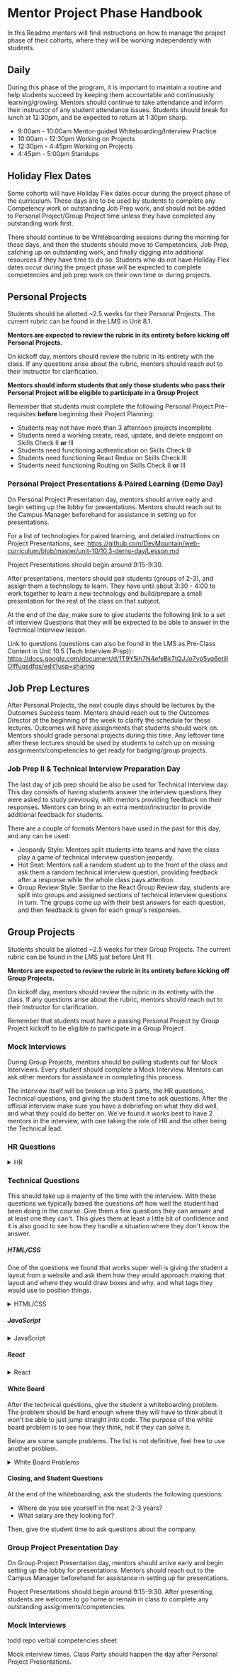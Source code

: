 # Mentor Project Phase Handbook

In this Readme mentors will find instructions on how to manage the project phase of their cohorts, where they will be working independently with students.

## Daily

During this phase of the program, it is important to maintain a routine and help students succeed by keeping them accountable and continuously learning/growing. Mentors should continue to take attendance and inform their instructor of any student attendance issues. Students should break for lunch at 12:30pm, and be expected to return at 1:30pm sharp. 

* 9:00am - 10:00am Mentor-guided Whiteboarding/Interview Practice
* 10:00am - 12:30pm Working on Projects
* 12:30pm - 4:45pm Working on Projects
* 4:45pm - 5:00pm Standups

## Holiday Flex Dates

Some cohorts will have Holiday Flex dates occur during the project phase of the curriculum. These days are to be used by students to complete any Competency work or outstanding Job Prep work, and should not be added to Personal Project/Group Project time unless they have completed any outstanding work first.

There should continue to be Whiteboarding sessions during the morning for these days, and then the students should move to Competencies, Job Prep, catching up on outstanding work, and finally digging into additional resources if they have time to do so. Students who do not have Holiday Flex dates occur during the project phase will be expected to complete competencies and job prep work on their own time or during projects. 

## Personal Projects

Students should be allotted ~2.5 weeks for their Personal Projects. The current rubric can be found in the LMS in Unit 8.1. 

**Mentors are expected to review the rubric in its entirety before kicking off Personal Projects.**

On kickoff day, mentors should review the rubric in its entirety with the class. If any questions arise about the rubric, mentors should reach out to their Instructor for clarification.

**Mentors should inform students that only those students who pass their Personal Project will be eligible to participate in a Group Project**

Remember that students must complete the following Personal Project Pre-requisites **before** beginning their Project Planning:

* Students may not have more than 3 afternoon projects incomplete
* Students need a working create, read, update, and delete endpoint on Skills Check II **or** III
* Students need functioning authentication on Skills Check III
* Students need functioning React Redux on Skills Check III
* Students need functioning Routing on Skills Check II **or** III

### Personal Project Presentations & Paired Learning (Demo Day)
	
On Personal Project Presentation day, mentors should arrive early and begin setting up the lobby for presentations. Mentors should reach out to the Campus Manager beforehand for assistance in setting up for presentations. 

For a list of technologies for paired learning, and detailed instructions on Project Presentations, see: https://github.com/DevMountain/web-curriculum/blob/master/unit-10/10.3-demo-day/Lesson.md

Project Presentations should begin around 9:15-9:30.

After presentations, mentors should pair students (groups of 2-3), and assign them a technology to learn. 
They have until about 3:30 - 4:00 to work together to learn a new technology and build/prepare a small presentation for the rest of the class on that subject. 

At the end of the day, make sure to give students the following link to a set of Interview Questions that they will be expected to be able to answer in the Technical Interview lesson.

Link to questions (questions can also be found in the LMS as Pre-Class Content in Unit 10.5 (Tech Interview Prep)): 
https://docs.google.com/document/d/1T9Y5ih7N4efeBk7tQJJo7vp5yq6otjljOlffuqsdfqs/edit?usp=sharing

## Job Prep Lectures
	
After Personal Projects, the next couple days should be lectures by the Outcomes Success team. Mentors should reach out to the Outcomes Director at the beginning of the week to clarify the schedule for these lectures. Outcomes will have assignments that students should work on. Mentors should grade personal projects during this time. Any leftover time after these lectures should be used by students to catch up on missing assignments/competencies to get ready for badging/group projects.

### Job Prep II & Technical Interview Preparation Day

The last day of job prep should be also be used for Technical Interview day. This day consists of having students answer the interview questions they were asked to study previously, with mentors providing feedback on their responses. Mentors can bring in an extra mentor/instructor to provide additional feedback for students. 

There are a couple of formats Mentors have used in the past for this day, and any can be used:

* Jeopardy Style: Mentors split students into teams and have the class play a game of technical interview question jeopardy.
* Hot Seat: Mentors call a random student up to the front of the class and ask them a random technical interview question, providing feedback after a response while the whole class pays attention. 
* Group Review Style: Similar to the React Group Review day, students are split into groups and assigned sections of technical interview questions in turn. The groups come up with their best answers for each question, and then feedback is given for each group's responses. 

## Group Projects

Students should be allotted ~2.5 weeks for their Group Projects. The current rubric can be found in the LMS just before Unit 11. 

**Mentors are expected to review the rubric in its entirety before kicking off Group Projects.**

On kickoff day, mentors should review the rubric in its entirety with the class. If any questions arise about the rubric, mentors should reach out to their Instructor for clarification.

Remember that students must have a passing Personal Project by Group Project kickoff to be eligible to participate in a Group Project.

### Mock Interviews

During Group Projects, mentors should be pulling students out for Mock Interviews. Every student should complete a Mock Interview. Mentors can ask other mentors for assistance in completing this process. 

The interview itself will be broken up into 3 parts, the HR questions, Technical questions, and giving the student time to ask questions. After the official interview make sure you have a debriefing on what they did well, and what they could do better on. We've found it works best to have 2 mentors in the interview, with one taking the role of HR and the other being the Technical lead.

### HR Questions

<details><summary>HR</summary>

Typically we have the HR mentor take the lead on the discussion and start by asking the student a few questions from this list, this should not take up a majority of the time so typically limit it to 3 questions. You should ask at least 1 easier question, and at least 1 harder question.

##### Easier
- Tell us a little bit about yourself.
- Tell me about your experience working with your peers and mentors at DevMountain.
- How did you hear about our company, and why did you apply for this company?
- If you could have one superpower, what would it be and why?
- What do you looking for from our company?
- How are you hoping to grow during your time with our company?

##### Harder
- What do you think sets you apart from the other candidates applying for this job?
- Can you tell us about a time you had to solve a conflict under pressure?
- Can you tell us about a personal flaw or weakness you'd like to improve on?

</details>

### Technical Questions

This should take up a majority of the time with the interview. With these questions we typically based the questions off how well the student had been doing in the course. Give them a few questions they can answer and at least one they can't. This gives them at least a little bit of confidence and it is also good to see how they handle a situation where they don't know the answer. 

##### HTML/CSS

One of the questions we found that works super well is giving the student a layout from a website and ask them how they would approach making that layout and where they would draw boxes and why. and what tags they would use to position things.

<details><summary>HTML/CSS</summary>

- What is a selector?
- Describe the box model?
- Describe how you would make a paper card effect in CSS ( Like the products on Jane.com )?
- What are the different properties for position and how do they work.
- What is the difference between caret ( < ) comma ( , ) and space (  ) in a css selector?
- How could you make a circle in CSS.
- Describe Pseudo selectors in CSS.
- How could you make a star using CSS shapes only?
- What is the transform property and how does it work?
</details>

##### JavaScript

<details><summary>JavaScript</summary>

- Describe closures and why they are important.
- Describe context.
- What is hoisting.
- What’s the difference between a for loop and a for in loop
- Explain let vs var.
- Describe square bracket notation and when you would use it (hint arrays and objects).
- Describe 3 es2015 features and how they differ from ES5 ?
- Describe how scoping works in JavaScript?
- What does the statement ‘use strict’ do?
- Explain how to handle errors in JS?
- How does inheritance work in JavaScript?
- What is a prototype in JavaScript?
- What’s the difference between == and === in JavaScript?
- What is event bubbling in the DOM?
</details>

##### React

<details><summary>React</summary>

- What is a component?
- What’s the difference between an element and a Component?
- What is setState and what does it do?
- What are the differences between a class component and a functional component?
- What are refs in react?
- What are keys in react and why should we use them with lists?
- What are React lifecycle events?
- Where should you make AJAX requests?
- How is React different from vanilla JS, jQuery, and Angular?
- What is unidirectional data flow in React?
- How can you as a developer force  a react component to require certain props to exist on this.props?
</details>

#### White Board

After the technical questions, give the student a whiteboarding problem. The problem should be hard enough where they will have to think about it won't be able to just jump straight into code. The purpose of the white board problem is to see how they think, not if they can solve it.

Below are some sample problems. The list is not definitive, feel free to use another problem.

<details><summary>White Board Problems</summary>

- Write an algorithm that can find prime numbers.
- Write an algorithm that writes the Fibonacci sequence.
- Write an algorithm that converts a cabob case string to a camel case.
</details>

#### Closing, and Student Questions

At the end of the whiteboarding, ask the students the following questions:

- Where do you see yourself in the next 2-3 years?
- What salary are they looking for?

Then, give the student time to ask questions about the company. 

### Group Project Presentation Day

On Group Project Presentation day, mentors should arrive early and begin setting up the lobby for presentations. Mentors should reach out to the Campus Manager beforehand for assistance in setting up for presentations. 

Project Presentations should begin around 9:15-9:30. After presenting, students are welcome to go home or remain in class to complete any outstanding assignments/competencies. 




### Mock Interviews
todd repo
verbal competencies sheet

Mock interview times.
Class Party should happen the day after Personal Project Presentations.
